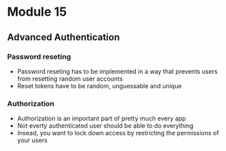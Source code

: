 # Module 15

## Advanced Authentication

### Password reseting

* Password reseting has to be implemented in a way that prevents users from resetting random user accounts
* Reset tokens have to be random, unguessable and unique

### Authorization

* Authorization is an important part of pretty much every app
* Not everty authenticated user should be able to do everything
* Insead, you want to lock down access by restricting the permissions of your users